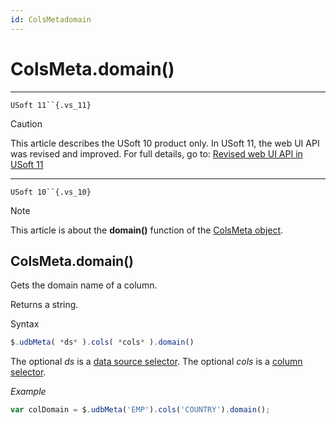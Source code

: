 ```yaml
---
id: ColsMetadomain
---
```


# ColsMeta.domain()



----

`USoft 11``{.vs_11}`

> [!CAUTION]
> This article describes the USoft 10 product only.
> In USoft 11, the web UI API was revised and improved. For full details, go to:
> [Revised web UI API in USoft 11](/docs/Web%20and%20app%20UIs/UDB%20udb/Revised%20web%20UI%20API%20in%20USoft%2011.md)

----

`USoft 10``{.vs_10}`

> [!NOTE]
> This article is about the **domain()** function of the [ColsMeta object](/docs/Web%20and%20app%20UIs/UDB%20ColsMeta).

## **ColsMeta.domain()**

Gets the domain name of a column.

Returns a string.

Syntax

```js
$.udbMeta( *ds* ).cols( *cols* ).domain()
```

The optional *ds* is a [data source selector](/docs/Web%20and%20app%20UIs/UDB%20DataSourceMetaContainer/UDB%20DataSourceMetaContainer%20object.md). The optional *cols* is a [column selector](/docs/Web%20and%20app%20UIs/UDB%20ColsMeta/UDB%20ColsMeta%20object.md).

*Example*

```js
var colDomain = $.udbMeta('EMP').cols('COUNTRY').domain();
```

 